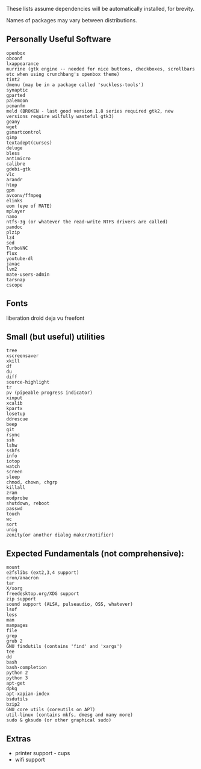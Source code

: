 These lists assume dependencies will be automatically installed, for brevity.

Names of packages may vary between distributions.


Personally Useful Software
-----

```
openbox
obconf
lxappearance
murrine (gtk engine -- needed for nice buttons, checkboxes, scrollbars etc when using crunchbang's openbox theme)
tint2
dmenu (may be in a package called 'suckless-tools')
synaptic
gparted
palemoon
pcmanfm
meld (BROKEN - last good version 1.8 series required gtk2, new versions require wilfully wasteful gtk3)
geany
wget
gsmartcontrol
gimp
textadept(curses)
deluge
bless
antimicro
calibre
gdebi-gtk
vlc
arandr
htop
gpm
avconv/ffmpeg
elinks
eom (eye of MATE)
mplayer
nano
ntfs-3g (or whatever the read-write NTFS drivers are called)
pandoc
plzip
lz4
sed
TurboVNC
flux
youtube-dl
javac
lvm2
mate-users-admin
tarsnap
cscope
```

Fonts
----
liberation
droid
deja vu
freefont

Small (but useful) utilities
----

```
tree
xscreensaver
xkill
df
du
diff
source-highlight
tr
pv (pipeable progress indicator)
xinput
xcalib
kpartx
losetup
ddrescue
beep
git
rsync
ssh
lshw
sshfs
info
iotop
watch
screen
sleep
chmod, chown, chgrp
killall
zram
modprobe
shutdown, reboot
passwd
touch
wc
sort
uniq
zenity(or another dialog maker/notifier)
```

Expected Fundamentals (not comprehensive):
---

```
mount
e2fslibs (ext2,3,4 support)
cron/anacron
tar
X/xorg
freedesktop.org/XDG support
zip support
sound support (ALSA, pulseaudio, OSS, whatever)
lsof
less
man
manpages
file
grep
grub 2
GNU findutils (contains 'find' and 'xargs')
tee
dd
bash
bash-completion
python 2
python 3
apt-get
dpkg
apt-xapian-index
bsdutils
bzip2
GNU core utils (coreutils on APT)
util-linux (contains mkfs, dmesg and many more)
sudo & gksudo (or other graphical sudo)
```

Extras
----


* printer support - cups
* wifi support

